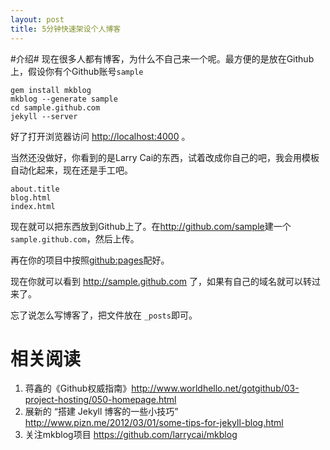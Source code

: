 ```yaml
---
layout: post
title: 5分钟快速架设个人博客
---
```


#介绍#
现在很多人都有博客，为什么不自己来一个呢。最方便的是放在Github上，假设你有个Github账号`sample`

    gem install mkblog
    mkblog --generate sample
    cd sample.github.com
    jekyll --server

好了打开浏览器访问 <http://localhost:4000> 。

当然还没做好，你看到的是Larry Cai的东西，试着改成你自己的吧，我会用模板自动化起来，现在还是手工吧。

    about.title
    blog.html
    index.html

现在就可以把东西放到Github上了。在<http://github.com/sample>建一个`sample.github.com`，然后上传。

再在你的项目中按照[github:pages](http://pages.github.com/)配好。

现在你就可以看到 <http://sample.github.com> 了，如果有自己的域名就可以转过来了。

忘了说怎么写博客了，把文件放在 `_posts`即可。

# 相关阅读 #
 1. 蒋鑫的《Github权威指南》<http://www.worldhello.net/gotgithub/03-project-hosting/050-homepage.html>
 2. 展新的 “搭建 Jekyll 博客的一些小技巧” <http://www.pizn.me/2012/03/01/some-tips-for-jekyll-blog.html>
 3. 关注mkblog项目 <https://github.com/larrycai/mkblog>
 